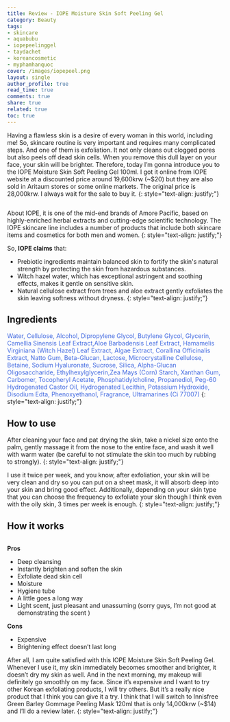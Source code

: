 ```yaml
---
title: Review - IOPE Moisture Skin Soft Peeling Gel
category: Beauty
tags:
- skincare
- aquabubu
- iopepeelinggel
- taydachet
- koreancosmetic
- myphamhanquoc
cover: /images/iopepeel.png
layout: single
author_profile: true
read_time: true
comments: true
share: true
related: true
toc: true
---
```


Having a flawless skin is a desire of every woman in this world, including me! So, skincare routine is very important and requires many complicated steps. And one of them is exfoliation. It not only cleans out clogged pores but also peels off dead skin cells. When you remove this dull layer on your face, your skin will be brighter. Therefore, today I’m gonna introduce you to the IOPE Moisture Skin Soft Peeling Gel 100ml. I got it online from IOPE website at a discounted price around 19,600krw (~$20) but they are also sold in Aritaum stores or some online markets. The original price is 28,000krw. I always wait for the sale to buy it.
{: style="text-align: justify;"}

<figure style="width: 200px" class="align-center">
  <img src="{{ site.url }}{{ site.baseurl }}/assets/images/iopepeeling-1.png" alt="">
  <figcaption></figcaption>
</figure>

About IOPE, it is one of the mid-end brands of Amore Pacific, based on highly-enriched herbal extracts and cutting-edge scientific technology. The IOPE skincare line includes a number of products that include both skincare items and cosmetics for both men and women.
{: style="text-align: justify;"}

So, **IOPE claims** that:

  * Prebiotic ingredients maintain balanced skin to fortify the skin's natural strength by protecting the skin from hazardous substances.
  * Witch hazel water, which has exceptional astringent and soothing effects, makes it gentle on sensitive skin.
  * Natural cellulose extract from trees and aloe extract gently exfoliates the skin leaving softness without dryness.
{: style="text-align: justify;"}

## Ingredients

<span style="color:royalblue"> Water, Cellulose, Alcohol, Dipropylene Glycol, Butylene Glycol, Glycerin, Camellia Sinensis Leaf Extract,Aloe Barbadensis Leaf Extract, Hamamelis Virginiana (Witch Hazel) Leaf Extract, Algae Extract, Corallina Officinalis Extract, Natto Gum, Beta-Glucan, Lactose, Microcrystalline Cellulose, Betaine, Sodium Hyaluronate, Sucrose, Silica, Alpha-Glucan Oligosaccharide, Ethylhexylglycerin,Zea Mays (Corn) Starch, Xanthan Gum, Carbomer, Tocopheryl Acetate, Phosphatidylcholine, Propanediol, Peg-60 Hydrogenated Castor Oil, Hydrogenated Lecithin, Potassium Hydroxide, Disodium Edta, Phenoxyethanol, Fragrance, Ultramarines (Ci 77007) </span>
{: style="text-align: justify;"}

## How to use

After cleaning your face and pat drying the skin, take a nickel size onto the palm, gently massage it from the nose to the entire face, and wash it well with warm water (be careful to not stimulate the skin too much by rubbing to strongly).
{: style="text-align: justify;"}

I use it twice per week, and you know, after exfoliation, your skin will be very clean and dry so you can put on a sheet mask, it will absorb deep into your skin and bring good effect. Additionally, depending on your skin type that you can choose the frequency to exfoliate your skin though I think even with the oily skin, 3 times per week is enough.
{: style="text-align: justify;"}

## How it works

<figure style="width: 700px" class="align-center">
  <img src="{{ site.url }}{{ site.baseurl }}/assets/images/iopepeeling-2.png" alt="">
  <figcaption></figcaption>
</figure>

**Pros**
  * Deep cleansing
  * Instantly brighten and soften the skin
  * Exfoliate dead skin cell
  * Moisture
  * Hygiene tube
  * A little goes a long way
  * Light scent, just pleasant and unassuming (sorry guys, I’m not good at demonstrating the scent )

**Cons**
  * Expensive
  * Brightening effect doesn’t last long

After all, I am quite satisfied with this IOPE Moisture Skin Soft Peeling Gel. Whenever I use it, my skin immediately becomes smoother and brighter, it doesn’t dry my skin as well. And in the next morning, my makeup will definitely go smoothly on my face. Since it’s expensive and I want to try other Korean exfoliating products, I will try others. But it’s a really nice product that I think you can give it a try. I think that I will switch to Innisfree Green Barley Gommage Peeling Mask 120ml that is only 14,000krw (~$14) and I’ll do a review later.
{: style="text-align: justify;"}